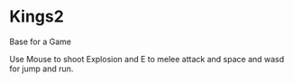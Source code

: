 # Kings2
Base for a Game 

Use Mouse to shoot Explosion and E to melee attack and space and wasd for jump and run.
